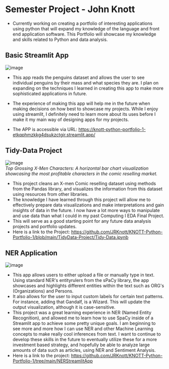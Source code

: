 
# Semester Project - John Knott
   * Currently working on creating a portfolio of interesting applications using python that will expand my knowledge of the language and front end application software. This Portfolio will showcase my knowledge and skills related to Python and data analysis.

## Basic Streamlit App
  ![image](https://github.com/user-attachments/assets/300cd250-7dd9-47f4-a30c-80f468cc879b)

  * This app reads the penguins dataset and allows the user to see individual penguins by their mass and what species they are. I plan on expanding on the techniques I learned in creating this app to make more     sophisticated applications in future.
  * The experience of making this app will help me in the future when making decisions on how best to showcase my projects. While I enjoy using streamlit, I definitely need to learn more about its uses before I make it my main way of designing apps for my projects.

  * The APP is accessible via URL: https://knott-python-portfolio-1-etkqphmzkkg4dsukzctgir.streamlit.app/

## Tidy-Data Project
  ![image](https://github.com/user-attachments/assets/20971150-8af4-4fdf-b260-3c9bd8af0115)  
*Top Grossing X-Men Characters: A horizontal bar chart visualization showcasing the most profitable characters in the comic reselling market.*
  * This project cleans an X-men Comic reselling dataset using methods from the Pandas library, and visualizes the information from this dataset using resources from other libraries.
  * The knowledge I have learned through this project will allow me to effectively prepare data visualizations and make interpretations and gain insights of data in the future. I now have a lot more ways to manipulate and use data than what I could in my past Computing I EDA Final Project.
  * This will serve as a good starting point for any future data analysis projects and portfolio updates.
  * Here is a link to the Project: https://github.com/JRKnott/KNOTT-Python-Portfolio-1/blob/main/TidyData-Project/Tidy-Data.ipynb

## NER Application
  ![image](https://github.com/user-attachments/assets/bac3179c-2528-4ac9-b66a-f0bb71101a6f)
  * This app allows users to either upload a file or manually type in text. Using standard NER's entityrulers from the sPaCy library, the app showcases and highlights different entities within the text such as ORG's (Organizations) and Persons.
  * It also allows for the user to input custom labels for certain text patterns. For instance, adding that Gandalf, is a Wizard. This will update the output visualization, although it is case-sensitive.
  * This project was a great learning experience in NER (Named Entity Recognition), and allowed me to learn how to use SpaCy inside of a Streamlit app to achieve some pretty unique goals. I am beginning to see more and more how I can use NER and other Machine Learning concepts to make really cool inferences from text. I want to continue to develop these skills in the future to eventually utilize these for a more investment based strategy, and hopefully be able to analyze large amounts of data such as articles, using NER and Sentiment Analysis.
  * Here is a link to the project: https://github.com/JRKnott/KNOTT-Python-Portfolio-1/tree/main/NERStreamlitApp
    
